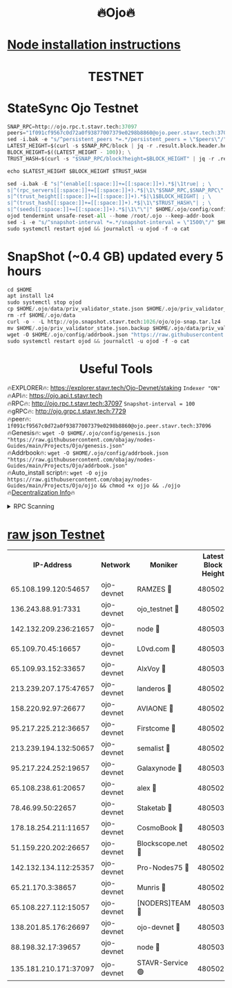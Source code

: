 <h1 align="center"> 🔥Ojo🔥</h1>

[Node installation instructions](https://github.com/obajay/nodes-Guides/tree/main/Projects/Ojo)
=

<h1 align="center"> TESTNET</h1>

# StateSync Ojo Testnet
```python
SNAP_RPC=http://ojo.rpc.t.stavr.tech:37097
peers="1f091cf9567c0d72a0f93877007379e0298b8860@ojo.peer.stavr.tech:37096"
sed -i.bak -e "s/^persistent_peers *=.*/persistent_peers = \"$peers\"/" $HOME/.ojo/config/config.toml
LATEST_HEIGHT=$(curl -s $SNAP_RPC/block | jq -r .result.block.header.height); \
BLOCK_HEIGHT=$((LATEST_HEIGHT - 100)); \
TRUST_HASH=$(curl -s "$SNAP_RPC/block?height=$BLOCK_HEIGHT" | jq -r .result.block_id.hash)

echo $LATEST_HEIGHT $BLOCK_HEIGHT $TRUST_HASH

sed -i.bak -E "s|^(enable[[:space:]]+=[[:space:]]+).*$|\1true| ; \
s|^(rpc_servers[[:space:]]+=[[:space:]]+).*$|\1\"$SNAP_RPC,$SNAP_RPC\"| ; \
s|^(trust_height[[:space:]]+=[[:space:]]+).*$|\1$BLOCK_HEIGHT| ; \
s|^(trust_hash[[:space:]]+=[[:space:]]+).*$|\1\"$TRUST_HASH\"| ; \
s|^(seeds[[:space:]]+=[[:space:]]+).*$|\1\"\"|" $HOME/.ojo/config/config.toml
ojod tendermint unsafe-reset-all --home /root/.ojo --keep-addr-book
sed -i -e "s/^snapshot-interval *=.*/snapshot-interval = \"1500\"/" $HOME/.ojo/config/app.toml
sudo systemctl restart ojod && journalctl -u ojod -f -o cat
```
# SnapShot (~0.4 GB) updated every 5 hours
```python
cd $HOME
apt install lz4
sudo systemctl stop ojod
cp $HOME/.ojo/data/priv_validator_state.json $HOME/.ojo/priv_validator_state.json.backup
rm -rf $HOME/.ojo/data
curl -o - -L http://ojo.snapshot.stavr.tech:1026/ojo/ojo-snap.tar.lz4 | lz4 -c -d - | tar -x -C $HOME/.ojo --strip-components 2
mv $HOME/.ojo/priv_validator_state.json.backup $HOME/.ojo/data/priv_validator_state.json
wget -O $HOME/.ojo/config/addrbook.json "https://raw.githubusercontent.com/obajay/nodes-Guides/main/Projects/Ojo/addrbook.json"
sudo systemctl restart ojod && journalctl -u ojod -f -o cat
```
 <h1 align="center"> Useful Tools</h1>

🔥EXPLORER🔥:        https://explorer.stavr.tech/Ojo-Devnet/staking        `Indexer "ON"` \
🔥API🔥:                     https://ojo.api.t.stavr.tech \
🔥RPC🔥:                    http://ojo.rpc.t.stavr.tech:37097              `Snapshot-interval = 100` \
🔥gRPC🔥:                  http://ojo.grpc.t.stavr.tech:7729 \
🔥peer🔥:                   `1f091cf9567c0d72a0f93877007379e0298b8860@ojo.peer.stavr.tech:37096` \
🔥Genesis🔥:    ```wget -O $HOME/.ojo/config/genesis.json "https://raw.githubusercontent.com/obajay/nodes-Guides/main/Projects/Ojo/genesis.json"``` \
🔥Addrbook🔥:    ```wget -O $HOME/.ojo/config/addrbook.json "https://raw.githubusercontent.com/obajay/nodes-Guides/main/Projects/Ojo/addrbook.json"``` \
🔥Auto_install script🔥: ```wget -O ojjo https://raw.githubusercontent.com/obajay/nodes-Guides/main/Projects/Ojo/ojjo && chmod +x ojjo && ./ojjo``` \
🔥[Decentralization Info](https://github.com/obajay/StateSync-snapshots/tree/main/Projects/Ojo/Decentralization)🔥



<details>
<summary>RPC Scanning</summary>

<h2 align="center"> We scan nodes in real time every 4 hours. And we provide the final result of RPC endpoints.
We cannot influence the operation of these nodes in any way. </h2>


```python
If Voting Power is higher than 0 --> then the Node is a validator of the network and may be subject to attack and be a potential threat to the chain.
```
```python
We marked such validators with a red symbol
```

</details>

[raw json Testnet](https://rpc-check.ojot.stavr.tech/ojot/rpc-ojot-result.json)
=


<table><tr><th>IP-Address</th><th>Network</th><th>Moniker</th><th>Latest Block Height</th><th>Earliest Block Height</th><th>Catching Up</th><th>Tx Index</th><th>Voting Power</th><th>Scan Time</th></tr><tr><td>65.108.199.120:54657</td><td>ojo-devnet</td><td>RAMZES 🔴</td><td>4805026</td><td>306156</td><td>False</td><td>on</td><td>15420</td><td>2024-01-04T09:31:05.207277519UTC</td></tr><tr><td>136.243.88.91:7331</td><td>ojo-devnet</td><td>ojo_testnet 🔴</td><td>4805028</td><td>308845</td><td>False</td><td>on</td><td>1000</td><td>2024-01-04T09:31:13.208891782UTC</td></tr><tr><td>142.132.209.236:21657</td><td>ojo-devnet</td><td>node 🔴</td><td>4805031</td><td>350001</td><td>False</td><td>on</td><td>1999</td><td>2024-01-04T09:31:30.968272726UTC</td></tr><tr><td>65.109.70.45:16657</td><td>ojo-devnet</td><td>L0vd.com 🔴</td><td>4805033</td><td>695918</td><td>False</td><td>off</td><td>998</td><td>2024-01-04T09:31:43.755773767UTC</td></tr><tr><td>65.109.93.152:33657</td><td>ojo-devnet</td><td>AlxVoy 🔴</td><td>4805031</td><td>2319801</td><td>False</td><td>on</td><td>4536782</td><td>2024-01-04T09:31:30.641801530UTC</td></tr><tr><td>213.239.207.175:47657</td><td>ojo-devnet</td><td>landeros 🔴</td><td>4805029</td><td>2714001</td><td>False</td><td>off</td><td>11083</td><td>2024-01-04T09:31:24.055609700UTC</td></tr><tr><td>158.220.92.97:26677</td><td>ojo-devnet</td><td>AVIAONE 🔴</td><td>4805029</td><td>2754001</td><td>False</td><td>on</td><td>13867</td><td>2024-01-04T09:31:23.797771386UTC</td></tr><tr><td>95.217.225.212:36657</td><td>ojo-devnet</td><td>Firstcome 🔴</td><td>4805027</td><td>2985946</td><td>False</td><td>on</td><td>13566</td><td>2024-01-04T09:31:12.973576282UTC</td></tr><tr><td>213.239.194.132:50657</td><td>ojo-devnet</td><td>semalist 🔴</td><td>4805026</td><td>3223522</td><td>False</td><td>on</td><td>19037</td><td>2024-01-04T09:31:05.449384096UTC</td></tr><tr><td>95.217.224.252:19657</td><td>ojo-devnet</td><td>Galaxynode 🔴</td><td>4805032</td><td>3685492</td><td>False</td><td>on</td><td>11888</td><td>2024-01-04T09:31:40.697649396UTC</td></tr><tr><td>65.108.238.61:20657</td><td>ojo-devnet</td><td>alex 🔴</td><td>4805026</td><td>4158001</td><td>False</td><td>on</td><td>11359</td><td>2024-01-04T09:31:04.881845499UTC</td></tr><tr><td>78.46.99.50:22657</td><td>ojo-devnet</td><td>Staketab 🔴</td><td>4805033</td><td>4254801</td><td>False</td><td>on</td><td>1276</td><td>2024-01-04T09:31:44.003127458UTC</td></tr><tr><td>178.18.254.211:11657</td><td>ojo-devnet</td><td>CosmoBook 🔴</td><td>4805031</td><td>4392001</td><td>False</td><td>off</td><td>1057</td><td>2024-01-04T09:31:33.336774216UTC</td></tr><tr><td>51.159.220.202:26657</td><td>ojo-devnet</td><td>Blockscope.net 🔴</td><td>4805026</td><td>4425001</td><td>False</td><td>on</td><td>981</td><td>2024-01-04T09:31:04.527537829UTC</td></tr><tr><td>142.132.134.112:25357</td><td>ojo-devnet</td><td>Pro-Nodes75 🔴</td><td>4805027</td><td>4705027</td><td>False</td><td>on</td><td>24651</td><td>2024-01-04T09:31:10.183304512UTC</td></tr><tr><td>65.21.170.3:38657</td><td>ojo-devnet</td><td>Munris 🔴</td><td>4805027</td><td>4705027</td><td>False</td><td>off</td><td>20123</td><td>2024-01-04T09:31:12.644274616UTC</td></tr><tr><td>65.108.227.112:15057</td><td>ojo-devnet</td><td>[NODERS]TEAM 🔴</td><td>4805032</td><td>4705032</td><td>False</td><td>off</td><td>9999</td><td>2024-01-04T09:31:41.037929345UTC</td></tr><tr><td>138.201.85.176:26697</td><td>ojo-devnet</td><td>ojo-devnet 🔴</td><td>4805033</td><td>4705033</td><td>False</td><td>on</td><td>1000024000</td><td>2024-01-04T09:31:43.416174034UTC</td></tr><tr><td>88.198.32.17:39657</td><td>ojo-devnet</td><td>node 🔴</td><td>4805032</td><td>4710001</td><td>False</td><td>on</td><td>82549</td><td>2024-01-04T09:31:36.016021440UTC</td></tr><tr><td>135.181.210.171:37097</td><td>ojo-devnet</td><td>STAVR-Service 🟢</td><td>4805027</td><td>4801501</td><td>False</td><td>on</td><td>0</td><td>2024-01-04T09:31:07.869881801UTC</td></tr></table>
